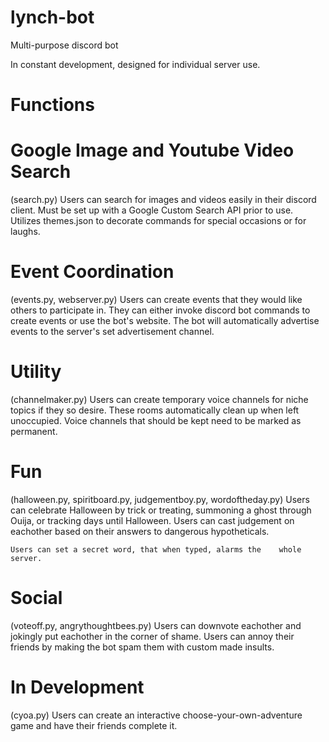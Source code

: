 # lynch-bot
Multi-purpose discord bot

In constant development, designed for individual server use.

# Functions

# Google Image and Youtube Video Search
(search.py)
	Users can search for images and videos easily in their 	discord client. Must be set up with a Google Custom Search 	API prior to use. Utilizes themes.json to decorate 	commands for special occasions or for laughs.

# Event Coordination
(events.py, webserver.py)
	Users can create events that they would like others to 	participate in. They can either invoke discord bot 	commands to create events or use the bot's website.
	The bot will automatically advertise events to the 	server's set advertisement channel.

# Utility
(channelmaker.py)
	Users can create temporary voice channels for niche topics 	if they so desire. These rooms automatically clean up when 	left unoccupied. Voice channels that should be kept need 	to be marked as permanent.

# Fun
(halloween.py, spiritboard.py, judgementboy.py, wordoftheday.py)
	Users can celebrate Halloween by trick or treating, 	summoning a ghost through Ouija, or tracking days until 	Halloween. Users can cast judgement on eachother based on 	their answers to dangerous hypotheticals.

	Users can set a secret word, that when typed, alarms the 	whole server.

# Social
(voteoff.py, angrythoughtbees.py)
	Users can downvote eachother and jokingly put eachother in 	the corner of shame.
	Users can annoy their friends by making the bot spam them 	with custom made insults.

# In Development
(cyoa.py)
	Users can create an interactive choose-your-own-adventure 	game and have their friends complete it.

	